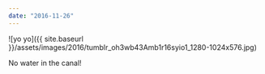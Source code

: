 ```yaml
---
date: "2016-11-26"
---
```


![yo yo]({{ site.baseurl }}/assets/images/2016/tumblr_oh3wb43Amb1r16syio1_1280-1024x576.jpg)

No water in the canal!
